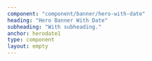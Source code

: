 ```yaml
---
component: "component/banner/hero-with-date"
heading: "Hero Banner With Date"
subheading: "With subheading."
anchor: herodate1
type: component
layout: empty
---
```


